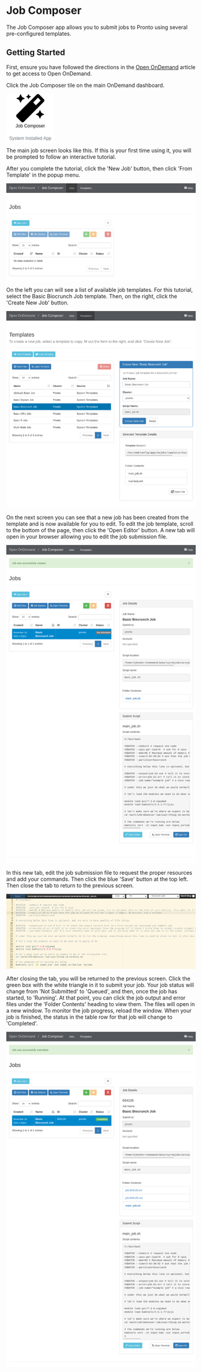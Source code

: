 # Job Composer

The Job Composer app allows you to submit jobs to Pronto using several pre-configured templates.

Getting Started
---------------

First, ensure you have followed the directions in the [Open OnDemand](index.md) article to get access to Open OnDemand.

Click the Job Composer tile on the main OnDemand dashboard.

![job composer dashboard tile](img/job_composer_tile_0.png)

The main job screen looks like this. If this is your first time using it, you will be prompted to follow an interactive tutorial.

After you complete the tutorial, click the 'New Job' button, then click 'From Template' in the popup menu.

![job composer main screen](img/job_composer_main.png)

On the left you can will see a list of available job templates. For this tutorial, select the Basic Biocrunch Job template. Then, on the right, click the 'Create New Job' button.

![job composer template selection](img/job_composer_template_selection.png)

On the next screen you can see that a new job has been created from the template and is now available for you to edit. To edit the job template, scroll to the bottom of the page, then click the 'Open Editor' button. A new tab will open in your browser allowing you to edit the job submission file.

![job composer job created screen](img/job_composer_job_created.png)

In this new tab, edit the job submission file to request the proper resources and add your commands. Then click the blue 'Save' button at the top left. Then close the tab to return to the previous screen.

![job composer edit job screen](img/job_composer_edit_job.png)

After closing the tab, you will be returned to the previous screen. Click the green box with the white triangle in it to submit your job. Your job status will change from 'Not Submitted' to 'Queued', and then, once the job has started, to 'Running'. At that point, you can click the job output and error files under the 'Folder Contents' heading to view them. The files will open in a new window. To monitor the job progress, reload the window. When your job is finished, the status in the table row for that job will change to 'Completed'. 

![job composer job complete](img/job_composer_job_complete.png)